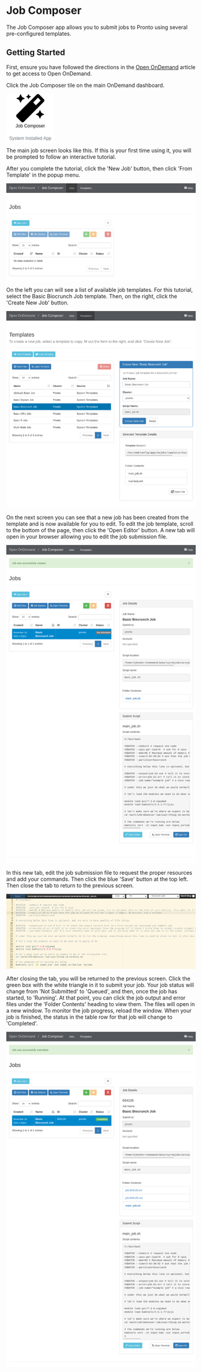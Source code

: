 # Job Composer

The Job Composer app allows you to submit jobs to Pronto using several pre-configured templates.

Getting Started
---------------

First, ensure you have followed the directions in the [Open OnDemand](index.md) article to get access to Open OnDemand.

Click the Job Composer tile on the main OnDemand dashboard.

![job composer dashboard tile](img/job_composer_tile_0.png)

The main job screen looks like this. If this is your first time using it, you will be prompted to follow an interactive tutorial.

After you complete the tutorial, click the 'New Job' button, then click 'From Template' in the popup menu.

![job composer main screen](img/job_composer_main.png)

On the left you can will see a list of available job templates. For this tutorial, select the Basic Biocrunch Job template. Then, on the right, click the 'Create New Job' button.

![job composer template selection](img/job_composer_template_selection.png)

On the next screen you can see that a new job has been created from the template and is now available for you to edit. To edit the job template, scroll to the bottom of the page, then click the 'Open Editor' button. A new tab will open in your browser allowing you to edit the job submission file.

![job composer job created screen](img/job_composer_job_created.png)

In this new tab, edit the job submission file to request the proper resources and add your commands. Then click the blue 'Save' button at the top left. Then close the tab to return to the previous screen.

![job composer edit job screen](img/job_composer_edit_job.png)

After closing the tab, you will be returned to the previous screen. Click the green box with the white triangle in it to submit your job. Your job status will change from 'Not Submitted' to 'Queued', and then, once the job has started, to 'Running'. At that point, you can click the job output and error files under the 'Folder Contents' heading to view them. The files will open in a new window. To monitor the job progress, reload the window. When your job is finished, the status in the table row for that job will change to 'Completed'. 

![job composer job complete](img/job_composer_job_complete.png)